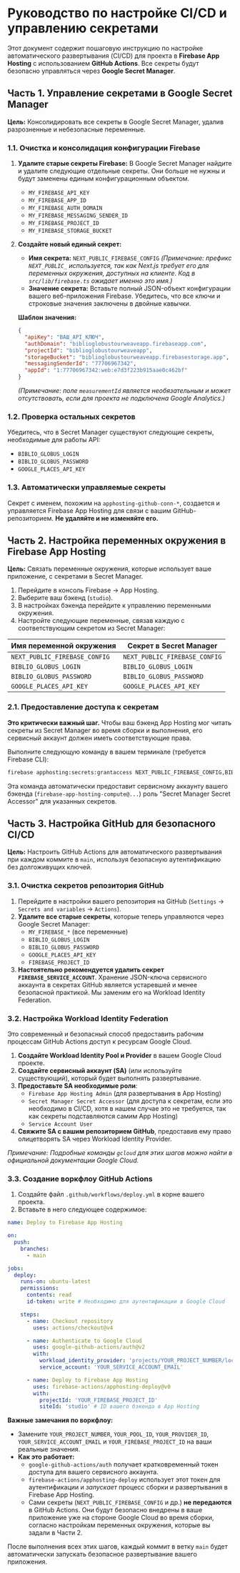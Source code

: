 # Руководство по настройке CI/CD и управлению секретами

Этот документ содержит пошаговую инструкцию по настройке автоматического развертывания (CI/CD) для проекта в **Firebase App Hosting** с использованием **GitHub Actions**. Все секреты будут безопасно управляться через **Google Secret Manager**.

## Часть 1. Управление секретами в Google Secret Manager

**Цель:** Консолидировать все секреты в Google Secret Manager, удалив разрозненные и небезопасные переменные.

### 1.1. Очистка и консолидация конфигурации Firebase

1.  **Удалите старые секреты Firebase:**
    В Google Secret Manager найдите и удалите следующие отдельные секреты. Они больше не нужны и будут заменены единым конфигурационным объектом.
    - `MY_FIREBASE_API_KEY`
    - `MY_FIREBASE_APP_ID`
    - `MY_FIREBASE_AUTH_DOMAIN`
    - `MY_FIREBASE_MESSAGING_SENDER_ID`
    - `MY_FIREBASE_PROJECT_ID`
    - `MY_FIREBASE_STORAGE_BUCKET`

2.  **Создайте новый единый секрет:**
    - **Имя секрета:** `NEXT_PUBLIC_FIREBASE_CONFIG`
      *(Примечание: префикс `NEXT_PUBLIC_` используется, так как Next.js требует его для переменных окружения, доступных на клиенте. Код в `src/lib/firebase.ts` ожидает именно это имя.)*
    - **Значение секрета:** Вставьте полный JSON-объект конфигурации вашего веб-приложения Firebase. Убедитесь, что все ключи и строковые значения заключены в двойные кавычки.

    **Шаблон значения:**
    ```json
    {
      "apiKey": "ВАШ_API_КЛЮЧ",
      "authDomain": "biblioglobustourweaveapp.firebaseapp.com",
      "projectId": "biblioglobustourweaveapp",
      "storageBucket": "biblioglobustourweaveapp.firebasestorage.app",
      "messagingSenderId": "77706967342",
      "appId": "1:77706967342:web:e7d3f223b915aae0c462bf"
    }
    ```
    *(Примечание: поле `measurementId` является необязательным и может отсутствовать, если для проекта не подключена Google Analytics.)*

### 1.2. Проверка остальных секретов

Убедитесь, что в Secret Manager существуют следующие секреты, необходимые для работы API:
- `BIBLIO_GLOBUS_LOGIN`
- `BIBLIO_GLOBUS_PASSWORD`
- `GOOGLE_PLACES_API_KEY`

### 1.3. Автоматически управляемые секреты

Секрет с именем, похожим на `apphosting-github-conn-*`, создается и управляется Firebase App Hosting для связи с вашим GitHub-репозиторием. **Не удаляйте и не изменяйте его.**

## Часть 2. Настройка переменных окружения в Firebase App Hosting

**Цель:** Связать переменные окружения, которые использует ваше приложение, с секретами в Secret Manager.

1.  Перейдите в консоль Firebase -> App Hosting.
2.  Выберите ваш бэкенд (`studio`).
3.  В настройках бэкенда перейдите к управлению переменными окружения.
4.  Настройте следующие переменные, связав каждую с соответствующим секретом из Secret Manager:

| Имя переменной окружения         | Секрет в Secret Manager          |
| -------------------------------- | -------------------------------- |
| `NEXT_PUBLIC_FIREBASE_CONFIG`    | `NEXT_PUBLIC_FIREBASE_CONFIG`    |
| `BIBLIO_GLOBUS_LOGIN`            | `BIBLIO_GLOBUS_LOGIN`            |
| `BIBLIO_GLOBUS_PASSWORD`         | `BIBLIO_GLOBUS_PASSWORD`         |
| `GOOGLE_PLACES_API_KEY`          | `GOOGLE_PLACES_API_KEY`          |

### 2.1. Предоставление доступа к секретам

**Это критически важный шаг.** Чтобы ваш бэкенд App Hosting мог читать секреты из Secret Manager во время сборки и выполнения, его сервисный аккаунт должен иметь соответствующие права.

Выполните следующую команду в вашем терминале (требуется Firebase CLI):
```bash
firebase apphosting:secrets:grantaccess NEXT_PUBLIC_FIREBASE_CONFIG,BIBLIO_GLOBUS_LOGIN,BIBLIO_GLOBUS_PASSWORD,GOOGLE_PLACES_API_KEY --backend=studio
```
Эта команда автоматически предоставит сервисному аккаунту вашего бэкенда (`firebase-app-hosting-compute@...`) роль "Secret Manager Secret Accessor" для указанных секретов.

## Часть 3. Настройка GitHub для безопасного CI/CD

**Цель:** Настроить GitHub Actions для автоматического развертывания при каждом коммите в `main`, используя безопасную аутентификацию без долгоживущих ключей.

### 3.1. Очистка секретов репозитория GitHub

1.  Перейдите в настройки вашего репозитория на GitHub (`Settings` -> `Secrets and variables` -> `Actions`).
2.  **Удалите все старые секреты**, которые теперь управляются через Google Secret Manager:
    - `MY_FIREBASE_*` (все переменные)
    - `BIBLIO_GLOBUS_LOGIN`
    - `BIBLIO_GLOBUS_PASSWORD`
    - `GOOGLE_PLACES_API_KEY`
    - `FIREBASE_PROJECT_ID`
3.  **Настоятельно рекомендуется удалить секрет `FIREBASE_SERVICE_ACCOUNT`**. Хранение JSON-ключа сервисного аккаунта в секретах GitHub является устаревшей и менее безопасной практикой. Мы заменим его на Workload Identity Federation.

### 3.2. Настройка Workload Identity Federation

Это современный и безопасный способ предоставить рабочим процессам GitHub Actions доступ к ресурсам Google Cloud.

1.  **Создайте Workload Identity Pool и Provider** в вашем Google Cloud проекте.
2.  **Создайте сервисный аккаунт (SA)** (или используйте существующий), который будет выполнять развертывание.
3.  **Предоставьте SA необходимые роли**:
    - `Firebase App Hosting Admin` (для развертывания в App Hosting)
    - `Secret Manager Secret Accessor` (для доступа к секретам, если это необходимо в CI/CD, хотя в нашем случае это не требуется, так как секреты подставляются самим App Hosting)
    - `Service Account User`
4.  **Свяжите SA с вашим репозиторием GitHub**, предоставив ему право олицетворять SA через Workload Identity Provider.

*Примечание: Подробные команды `gcloud` для этих шагов можно найти в официальной документации Google Cloud.*

### 3.3. Создание воркфлоу GitHub Actions

1.  Создайте файл `.github/workflows/deploy.yml` в корне вашего проекта.
2.  Вставьте в него следующее содержимое:

```yaml
name: Deploy to Firebase App Hosting

on:
  push:
    branches:
      - main

jobs:
  deploy:
    runs-on: ubuntu-latest
    permissions:
      contents: read
      id-token: write # Необходимо для аутентификации в Google Cloud

    steps:
      - name: Checkout repository
        uses: actions/checkout@v4

      - name: Authenticate to Google Cloud
        uses: google-github-actions/auth@v2
        with:
          workload_identity_provider: 'projects/YOUR_PROJECT_NUMBER/locations/global/workloadIdentityPools/YOUR_POOL_ID/providers/YOUR_PROVIDER_ID'
          service_account: 'YOUR_SERVICE_ACCOUNT_EMAIL'

      - name: Deploy to Firebase App Hosting
        uses: firebase-actions/apphosting-deploy@v0
        with:
          projectId: 'YOUR_FIREBASE_PROJECT_ID'
          siteId: 'studio' # ID вашего бэкенда в App Hosting
```

**Важные замечания по воркфлоу:**
- Замените `YOUR_PROJECT_NUMBER`, `YOUR_POOL_ID`, `YOUR_PROVIDER_ID`, `YOUR_SERVICE_ACCOUNT_EMAIL` и `YOUR_FIREBASE_PROJECT_ID` на ваши реальные значения.
- **Как это работает:**
    - `google-github-actions/auth` получает кратковременный токен доступа для вашего сервисного аккаунта.
    - `firebase-actions/apphosting-deploy` использует этот токен для аутентификации и *запускает* процесс сборки и развертывания в Firebase App Hosting.
    - Сами секреты (`NEXT_PUBLIC_FIREBASE_CONFIG` и др.) **не передаются** в GitHub Actions. Они будут безопасно внедрены в ваше приложение уже на стороне Google Cloud во время сборки, согласно настройкам переменных окружения, которые вы задали в Части 2.

После выполнения всех этих шагов, каждый коммит в ветку `main` будет автоматически запускать безопасное развертывание вашего приложения.